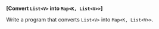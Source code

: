 **[Convert `List<V>` into `Map<K, List<V>>`]**

Write a program that converts `List<V>` into `Map<K, List<V>>`.
